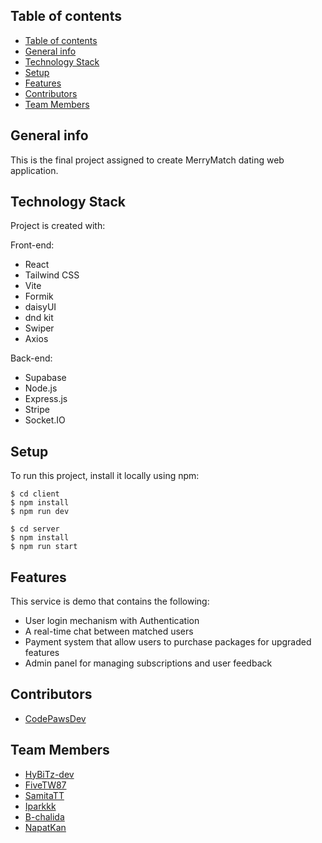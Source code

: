 ## Table of contents

- [Table of contents](#table-of-contents)
- [General info](#general-info)
- [Technology Stack](#technology-stack)
- [Setup](#setup)
- [Features](#features)
- [Contributors](#contributors)
- [Team Members](#team-members)

## General info

This is the final project assigned to create MerryMatch dating web application.

## Technology Stack

Project is created with:

Front-end:

- React
- Tailwind CSS
- Vite
- Formik
- daisyUI
- dnd kit
- Swiper
- Axios

Back-end:

- Supabase
- Node.js
- Express.js
- Stripe
- Socket.IO

## Setup

To run this project, install it locally using npm:

```
$ cd client
$ npm install
$ npm run dev
```

```
$ cd server
$ npm install
$ npm run start
```

## Features

This service is demo that contains the following:

- User login mechanism with Authentication
- A real-time chat between matched users
- Payment system that allow users to purchase packages for upgraded features
- Admin panel for managing subscriptions and user feedback

## Contributors

- [CodePawsDev](https://github.com/CodePawsDev)

## Team Members

- [HyBiTz-dev](https://github.com/HyBiTz-dev)
- [FiveTW87](https://github.com/FiveTW87)
- [SamitaTT](https://github.com/SamitaTT)
- [Iparkkk](https://github.com/Iparkkk)
- [B-chalida](https://github.com/B-chalida)
- [NapatKan](https://github.com/NapatKan)
